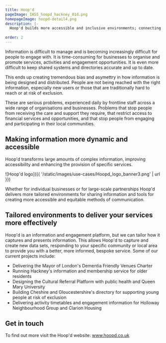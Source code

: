 ```yaml
---
title: Hoop'd
pageImage: IASS_hoopd_hackney_01d.png
homepageImage: hoopd-detail4.png
description: |-
  Hoop'd builds more accessible and inclusive environments; connecting people, places and businesses. Hoop'd designs services for many different communities, improving access to information and increasing engagement. 
 
order: 2
---
```


Information is difficult to manage and is becoming increasingly difficult for people to engage with. It is time-consuming for businesses to organise and promote services, activities and engagement opportunities. It is even more difficult to keep shared systems and directories accurate and up to date. 

This ends up creating tremendous bias and asymettry in how information is being designed and distributed. People are not being reached with the right information, especially new users or those that are traditionally hard to reach or at risk of exclusion.

These are serious problems, experienced daily by frontline staff across a wide range of organisations and businesses. Problems that stop people from receiving the care and support they require, that restrict access to financial services and opportunities, and that stop people from engaging and participating in their local communities. 

Making information more dynamic and accessible
---------------------------------------------------------------------------------------------------------------------------------

Hoop'd transforms large amounts of complex information, improving accessibility and enhancing the provision of specific services. 

![Hoop'd logo]({{ '/static/images/use-cases/Hoopd_logo_banner3.png' | url }})

Whether for individual businesses or for large-scale partnerships Hoop'd delivers more tailored environments for sharing information and tools for creating more accessible and equitable methods of communication. 

Tailored environments to deliver your services more effectively
---------------------------------------------------------------------------------------------------------------------------------
Hoop'd is an information and engagement platform, but we can tailor how it captures and presents information. This allows Hoop'd to capture and create new data sets, responding to your specific community or local area to provide you with a better, more informed, bespoke service. Some of our current projects include:

- Delivering the Mayor of London's Dementia Friendly Venues Charter
- Running Hackney's information and membership service for older residents
- Designing the Cultural Referral Platform with public health and Queen Mary University 
- Building Cheshire and Gloucestershire's directory for supporting young people at risk of exclusion
- Delivering activity timetables and engagement information for Holloway Neighbourhood Group and Clarion Housing

Get in touch
---------------------------------------------------------------------------------------------------------------------------------
To find out more visit the Hoop'd website: www.hoopd.co.uk
